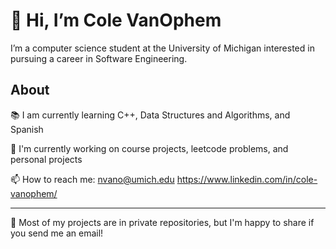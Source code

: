# 👋 Hi, I’m Cole VanOphem
I’m a computer science student at the University of Michigan interested in pursuing a career in Software Engineering.

## About
📚 I am currently learning C++, Data Structures and Algorithms, and Spanish

🔭 I'm currently working on course projects, leetcode problems, and personal projects

📫 How to reach me: nvano@umich.edu https://www.linkedin.com/in/cole-vanophem/

---

🔎 Most of my projects are in private repositories, but I'm happy to share if you send me an email!

<!---
ColeVanOphem/ColeVanOphem is a ✨ special ✨ repository because its `README.md` (this file) appears on your GitHub profile.
You can click the Preview link to take a look at your changes.
- 🔭 I’m currently working on ...
- 🌱 I’m currently learning ...
- 👯 I’m looking to collaborate on ...
- 🤔 I’m looking for help with ...
- 💬 Ask me about ...
- 📫 How to reach me: ...
- 😄 Pronouns: ...
- ⚡ Fun fact: ...
--->
